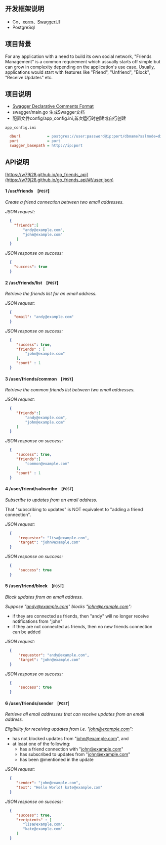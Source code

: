 

## 开发框架说明
* Go、[xorm](http://www.xorm.io)、[SwaggerUI](https://w79j28.github.io/go_friends_api)
* PostgreSql


## 项目背景
For any application with a need to build its own social network, "Friends Management" is a
common requirement which ussually starts off simple but can grow in complexity depending
on the application's use case.
Usually, applications would start with features like "Friend", "Unfriend", "Block", "Receive
Updates" etc.

## 项目说明
* [Swagger Declarative Comments Format](https://github.com/yvasiyarov/swagger/wiki/Declarative-Comments-Format)
* swagger/main.go 生成Swagger文档
* 配置文件config/app_config.ini,首次运行时创建或自行创建
 
 `app_config.ini`
```ini
  dburl            = postgres://user:password@ip:port/dbname?sslmode=disable
  port             = port
  swagger_basepath = http://ip:port
```   



## API说明

[https://w79j28.github.io/go_friends_api](https://w79j28.github.io/go_friends_api/#!/user.json)

#### 1 /usr/friends    [`POST`] 

*Create a friend connection between two email addresses.*

*JSON request:*
```json
  {
    "friends":[
        "andy@example.com",
        "john@example.com"
     ]
  }
```
*JSON response on success:*
```json
  {
    "success": true
  }
```  

#### 2 /usr/friends/list    [`POST`] 

*Retrieve the friends list for an email address.*

*JSON request:*
```json
  {
    "email": "andy@example.com"
  }
```
*JSON response on success:*
```json
  {
     "success": true,
     "friends" : [
         "john@example.com"
     ],
     "count" : 1
  }
```  

#### 3 /user/friends/common    [`POST`] 

*Retrieve the common friends list between two email addresses.*

*JSON request:*
```json
  {
     "friends":[
         "andy@example.com",
         "john@example.com"
     ]
  }
```
*JSON response on success:*
```json
  {
     "success": true,
     "friends":[
         "common@example.com"
     ],
     "count" : 1
  }
```  

#### 4 /user/friend/subscribe    [`POST`] 

*Subscribe to updates from an email address.*

That "subscribing to updates" is NOT equivalent to "adding a friend connection".

*JSON request:*
```json
  {
      "requestor": "lisa@example.com",
      "target": "john@example.com"
  }
```
*JSON response on success:*
```json
  {
      "success": true
  }
```  

#### 5 /user/friend/block    [`POST`] 

*Block updates from an email address.*

*Suppose "andy@example.com" blocks "john@example.com":*
* if they are connected as friends, then "andy" will no longer receive notifications from "john"
* if they are not connected as friends, then no new friends connection can be added

*JSON request:*
```json
  {
      "requestor": "andy@example.com",
      "target": "john@example.com"
  }
```
*JSON response on success:*
```json
  {
      "success": true
  }
```  

#### 6 /user/friends/sender    [`POST`] 

*Retrieve all email addresses that can receive updates from an email address.*

*Eligibility for receiving updates from i.e. "john@example.com":*
* has not blocked updates from "john@example.com", and
* at least one of the following:
    * has a friend connection with "john@example.com"
    * has subscribed to updates from "john@example.com"
    * has been @mentioned in the update

*JSON request:*
```json
  {
     "sender": "john@example.com",
     "text": "Hello World! kate@example.com"
  }
```
*JSON response on success:*
```json
  {
     "success": true,
     "recipients" : [
        "lisa@example.com",
        "kate@example.com"
     ]
  }
```  
